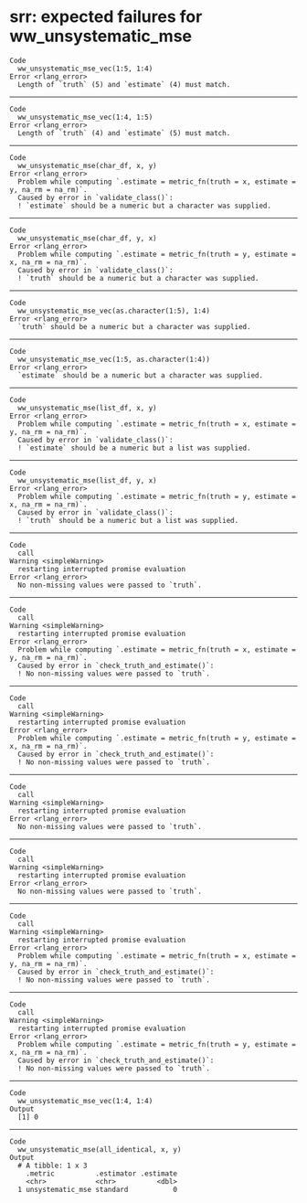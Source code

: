 # srr: expected failures for ww_unsystematic_mse

    Code
      ww_unsystematic_mse_vec(1:5, 1:4)
    Error <rlang_error>
      Length of `truth` (5) and `estimate` (4) must match.

---

    Code
      ww_unsystematic_mse_vec(1:4, 1:5)
    Error <rlang_error>
      Length of `truth` (4) and `estimate` (5) must match.

---

    Code
      ww_unsystematic_mse(char_df, x, y)
    Error <rlang_error>
      Problem while computing `.estimate = metric_fn(truth = x, estimate = y, na_rm = na_rm)`.
      Caused by error in `validate_class()`:
      ! `estimate` should be a numeric but a character was supplied.

---

    Code
      ww_unsystematic_mse(char_df, y, x)
    Error <rlang_error>
      Problem while computing `.estimate = metric_fn(truth = y, estimate = x, na_rm = na_rm)`.
      Caused by error in `validate_class()`:
      ! `truth` should be a numeric but a character was supplied.

---

    Code
      ww_unsystematic_mse_vec(as.character(1:5), 1:4)
    Error <rlang_error>
      `truth` should be a numeric but a character was supplied.

---

    Code
      ww_unsystematic_mse_vec(1:5, as.character(1:4))
    Error <rlang_error>
      `estimate` should be a numeric but a character was supplied.

---

    Code
      ww_unsystematic_mse(list_df, x, y)
    Error <rlang_error>
      Problem while computing `.estimate = metric_fn(truth = x, estimate = y, na_rm = na_rm)`.
      Caused by error in `validate_class()`:
      ! `estimate` should be a numeric but a list was supplied.

---

    Code
      ww_unsystematic_mse(list_df, y, x)
    Error <rlang_error>
      Problem while computing `.estimate = metric_fn(truth = y, estimate = x, na_rm = na_rm)`.
      Caused by error in `validate_class()`:
      ! `truth` should be a numeric but a list was supplied.

---

    Code
      call
    Warning <simpleWarning>
      restarting interrupted promise evaluation
    Error <rlang_error>
      No non-missing values were passed to `truth`.

---

    Code
      call
    Warning <simpleWarning>
      restarting interrupted promise evaluation
    Error <rlang_error>
      Problem while computing `.estimate = metric_fn(truth = x, estimate = y, na_rm = na_rm)`.
      Caused by error in `check_truth_and_estimate()`:
      ! No non-missing values were passed to `truth`.

---

    Code
      call
    Warning <simpleWarning>
      restarting interrupted promise evaluation
    Error <rlang_error>
      Problem while computing `.estimate = metric_fn(truth = y, estimate = x, na_rm = na_rm)`.
      Caused by error in `check_truth_and_estimate()`:
      ! No non-missing values were passed to `truth`.

---

    Code
      call
    Warning <simpleWarning>
      restarting interrupted promise evaluation
    Error <rlang_error>
      No non-missing values were passed to `truth`.

---

    Code
      call
    Warning <simpleWarning>
      restarting interrupted promise evaluation
    Error <rlang_error>
      No non-missing values were passed to `truth`.

---

    Code
      call
    Warning <simpleWarning>
      restarting interrupted promise evaluation
    Error <rlang_error>
      Problem while computing `.estimate = metric_fn(truth = x, estimate = y, na_rm = na_rm)`.
      Caused by error in `check_truth_and_estimate()`:
      ! No non-missing values were passed to `truth`.

---

    Code
      call
    Warning <simpleWarning>
      restarting interrupted promise evaluation
    Error <rlang_error>
      Problem while computing `.estimate = metric_fn(truth = y, estimate = x, na_rm = na_rm)`.
      Caused by error in `check_truth_and_estimate()`:
      ! No non-missing values were passed to `truth`.

---

    Code
      ww_unsystematic_mse_vec(1:4, 1:4)
    Output
      [1] 0

---

    Code
      ww_unsystematic_mse(all_identical, x, y)
    Output
      # A tibble: 1 x 3
        .metric          .estimator .estimate
        <chr>            <chr>          <dbl>
      1 unsystematic_mse standard           0


